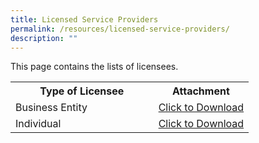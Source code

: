 ```yaml
---
title: Licensed Service Providers
permalink: /resources/licensed-service-providers/
description: ""
---
```

This page contains the lists of licensees. 

<table>
<tbody><tr>
	<th width="60%"><b>Type of Licensee</b></th>
	<th width="40%"><b>Attachment</b></th>
</tr>
<tr>
	<td>Business Entity</td>
<td><a href="/files/Licensed%20Service%20Providers/List%20of%20Licensed%20Business%20Entities_27Jan.pdf" download>Click to Download</a></td>
</tr>
<tr>
	<td>Individual</td>
<td><a href="/files/Licensed%20Service%20Providers/List%20of%20Licensed%20Individuals_27Jan.pdf" download>Click to Download</a></td>
</tr>
</tbody>
</table>